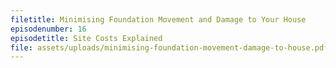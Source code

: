 ```yaml
---
filetitle: Minimising Foundation Movement and Damage to Your House
episodenumber: 16
episodetitle: Site Costs Explained
file: assets/uploads/minimising-foundation-movement-damage-to-house.pdf
---
```

